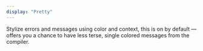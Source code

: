 ```yaml
---
display: "Pretty"
---
```


Stylize errors and messages using color and context, this is on by default &mdash; offers you a chance to have less terse,
single colored messages from the compiler.

